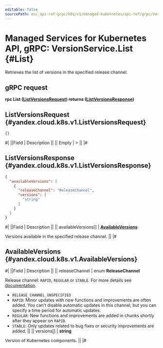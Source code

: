 ```yaml
---
editable: false
sourcePath: en/_api-ref-grpc/k8s/v1/managed-kubernetes/api-ref/grpc/Version/list.md
---
```


# Managed Services for Kubernetes API, gRPC: VersionService.List {#List}

Retrieves the list of versions in the specified release channel.

## gRPC request

**rpc List ([ListVersionsRequest](#yandex.cloud.k8s.v1.ListVersionsRequest)) returns ([ListVersionsResponse](#yandex.cloud.k8s.v1.ListVersionsResponse))**

## ListVersionsRequest {#yandex.cloud.k8s.v1.ListVersionsRequest}

```json
{}
```

#|
||Field | Description ||
|| Empty | > ||
|#

## ListVersionsResponse {#yandex.cloud.k8s.v1.ListVersionsResponse}

```json
{
  "availableVersions": [
    {
      "releaseChannel": "ReleaseChannel",
      "versions": [
        "string"
      ]
    }
  ]
}
```

#|
||Field | Description ||
|| availableVersions[] | **[AvailableVersions](#yandex.cloud.k8s.v1.AvailableVersions)**

Versions available in the specified release channel. ||
|#

## AvailableVersions {#yandex.cloud.k8s.v1.AvailableVersions}

#|
||Field | Description ||
|| releaseChannel | enum **ReleaseChannel**

Release channel: `RAPID`, `REGULAR` or `STABLE`. For more details see [documentation](/docs/managed-kubernetes/concepts/release-channels-and-updates).

- `RELEASE_CHANNEL_UNSPECIFIED`
- `RAPID`: Minor updates with new functions and improvements are often added.
You can't disable automatic updates in this channel, but you can specify a time period for automatic updates.
- `REGULAR`: New functions and improvements are added in chunks shortly after they appear on `RAPID`.
- `STABLE`: Only updates related to bug fixes or security improvements are added. ||
|| versions[] | **string**

Version of Kubernetes components. ||
|#